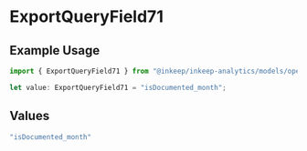 # ExportQueryField71

## Example Usage

```typescript
import { ExportQueryField71 } from "@inkeep/inkeep-analytics/models/operations";

let value: ExportQueryField71 = "isDocumented_month";
```

## Values

```typescript
"isDocumented_month"
```